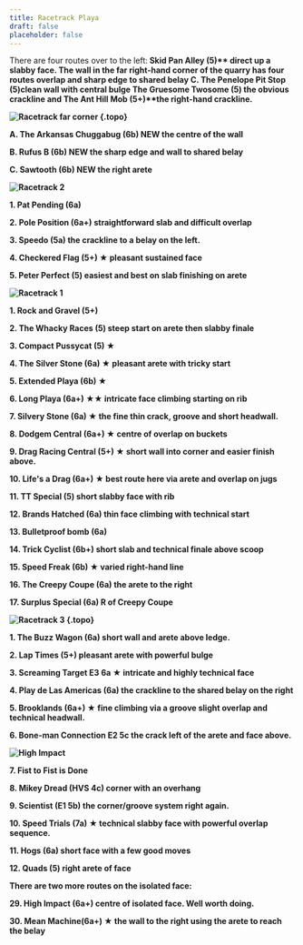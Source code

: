 ```yaml
---
title: Racetrack Playa
draft: false
placeholder: false
---
```



There are four routes over to the left:<b> Skid Pan Alley (5)** direct up a slabby face. The wall in the far right-hand corner of the quarry has four routes overlap and sharp edge to shared belay C. <b>The Penelope Pit Stop (5)**clean wall with central bulge <b> The Gruesome Twosome (5)** the obvious crackline and <b>The Ant Hill Mob (5+)**the right-hand crackline.


![Racetrack far corner](/img/peak/buxton/racetrack-far-corner.jpg)
{.topo}

**A. The Arkansas Chuggabug (6b)** <span class="new">NEW</span> the centre of the wall

**B. Rufus B (6b)** <span class="new">NEW</span> the sharp edge and wall to shared belay

**C. Sawtooth (6b)** <span class="new">NEW</span> the right arete


![Racetrack 2](/img/peak/buxton/hh-racetrack-2.jpg)

**1. Pat Pending (6a)**

**2. Pole Position (6a+)** straightforward slab and difficult overlap  

**3. Speedo (5a)** the crackline to a belay on the left. 

**4. Checkered Flag (5+)** &starf; pleasant sustained face 

**5. Peter Perfect (5)** easiest and best on slab finishing on arete 


![Racetrack 1](/img/peak/buxton/hh-racetrack-1.jpg)


**1. Rock and Gravel (5+)**

**2. The Whacky Races (5)** steep start on arete then slabby finale 

**3. Compact Pussycat (5) &starf;**

**4. The Silver Stone (6a) &starf;** pleasant arete with tricky start 

**5. Extended Playa (6b) &starf;**

**6. Long Playa (6a+) &starf;&starf;** intricate face climbing starting on rib

**7. Silvery Stone (6a) &starf;** the fine thin crack, groove and short headwall.

**8. Dodgem Central (6a+) &starf;** centre of overlap on buckets

**9. Drag Racing Central (5+) &starf;** short wall into corner and easier finish above.

**10. Life's a Drag (6a+) &starf;** best route here via arete and overlap on jugs

**11. TT Special (5)** short slabby face with rib

**12. Brands Hatched (6a)** thin face climbing with technical start

**13. Bulletproof bomb (6a)**

**14. Trick Cyclist (6b+)** short slab and technical finale above scoop

**15. Speed Freak (6b) &starf;** varied right-hand line

**16. The Creepy Coupe (6a)** the arete to the right

**17. Surplus Special (6a)** R of Creepy Coupe


![Racetrack 3](/img/peak/buxton/hh-racetrack-3.jpg)
{.topo}

**1. The Buzz Wagon (6a)** short wall and arete above ledge.

**2. Lap Times (5+)** pleasant arete with powerful bulge

**3. Screaming Target E3 6a &starf;** intricate and highly technical face

**4. Play de Las Americas (6a)** the crackline to the shared belay on the right 

**5. Brooklands (6a+) &starf;** fine climbing via a groove slight overlap and technical headwall. 

**6. Bone-man Connection** E2 5c the crack left of the arete and face above.

![High Impact](/img/peak/buxton/hh-high-impact.jpg)

**7. Fist to Fist is Done**

**8. Mikey Dread (HVS 4c)** corner with an overhang

**9. Scientist (E1 5b)** the corner/groove system right again.

**10. Speed Trials (7a) &starf;** technical slabby face with powerful overlap sequence.

**11. Hogs (6a)** short face with a few good moves

**12. Quads (5)** right arete of face


There are two more routes on the isolated face:

**29. High Impact (6a+)** centre of isolated face. Well worth doing.

**30. Mean Machine(6a+) &starf;** the wall to the right using the arete to reach the belay


